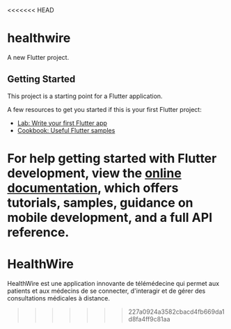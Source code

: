<<<<<<< HEAD
# healthwire

A new Flutter project.

## Getting Started

This project is a starting point for a Flutter application.

A few resources to get you started if this is your first Flutter project:

- [Lab: Write your first Flutter app](https://docs.flutter.dev/get-started/codelab)
- [Cookbook: Useful Flutter samples](https://docs.flutter.dev/cookbook)

For help getting started with Flutter development, view the
[online documentation](https://docs.flutter.dev/), which offers tutorials,
samples, guidance on mobile development, and a full API reference.
=======
# HealthWire
HealthWire est une application innovante de télémédecine qui permet aux patients et aux médecins de se connecter, d'interagir et de gérer des consultations médicales à distance.
>>>>>>> 227a0924a3582cbacd4fb669da1d8fa4ff9c81aa
